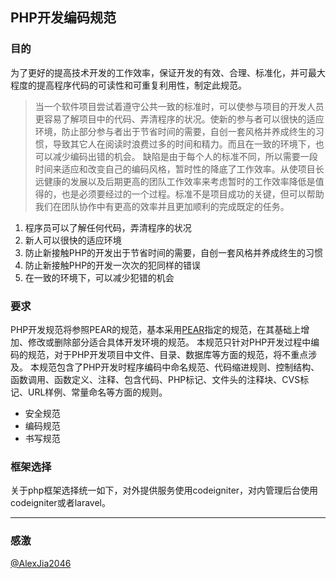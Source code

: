 ## PHP开发编码规范

### 目的

为了更好的提高技术开发的工作效率，保证开发的有效、合理、标准化，并可最大程度的提高程序代码的可读性和可重复利用性，制定此规范。
>当一个软件项目尝试着遵守公共一致的标准时，可以使参与项目的开发人员更容易了解项目中的代码、弄清程序的状况。使新的参与者可以很快的适应环境，防止部分参与者出于节省时间的需要，自创一套风格并养成终生的习惯，导致其它人在阅读时浪费过多的时间和精力。而且在一致的环境下，也可以减少编码出错的机会。
缺陷是由于每个人的标准不同，所以需要一段时间来适应和改变自己的编码风格，暂时性的降底了工作效率。从使项目长远健康的发展以及后期更高的团队工作效率来考虑暂时的工作效率降低是值得的，也是必须要经过的一个过程。标准不是项目成功的关键，但可以帮助我们在团队协作中有更高的效率并且更加顺利的完成既定的任务。
1. 程序员可以了解任何代码，弄清程序的状况
2. 新人可以很快的适应环境
3. 防止新接触PHP的开发出于节省时间的需要，自创一套风格并养成终生的习惯
4. 防止新接触PHP的开发一次次的犯同样的错误
5. 在一致的环境下，可以减少犯错的机会


### 要求

PHP开发规范将参照PEAR的规范，基本采用[PEAR](http://pear.php.net/manual/en/standards.php)指定的规范，在其基础上增加、修改或删除部分适合具体开发环境的规范。
本规范只针对PHP开发过程中编码的规范，对于PHP开发项目中文件、目录、数据库等方面的规范，将不重点涉及。
本规范包含了PHP开发时程序编码中命名规范、代码缩进规则、控制结构、函数调用、函数定义、注释、包含代码、PHP标记、文件头的注释块、CVS标记、URL样例、常量命名等方面的规则。

* 安全规范
* 编码规范
* 书写规范


### 框架选择
关于php框架选择统一如下，对外提供服务使用codeigniter，对内管理后台使用codeigniter或者laravel。


---
### 感激

[@AlexJia2046](http://blog.csdn.net/alexdream/article/details/2213313)
